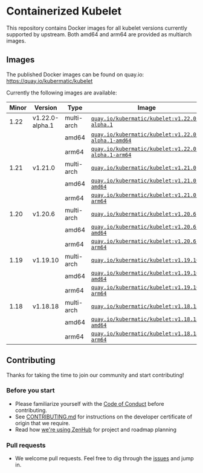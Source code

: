 # Containerized Kubelet

This repository contains Docker images for all kubelet versions currently supported by upstream.
Both amd64 and arm64 are provided as multiarch images.

## Images

The published Docker images can be found on quay.io: https://quay.io/kubermatic/kubelet

Currently the following images are available:

<!-- versions_start -->
| Minor | Version | Type | Image |
| ----- | ------- | ---- | ----- |
| 1.22 | v1.22.0-alpha.1 | multi-arch | [`quay.io/kubermatic/kubelet:v1.22.0-alpha.1`](https://quay.io/kubermatic/kubelet:v1.22.0-alpha.1) |
| | | amd64 | [`quay.io/kubermatic/kubelet:v1.22.0-alpha.1-amd64`](https://quay.io/kubermatic/kubelet:v1.22.0-alpha.1-amd64) |
| | | arm64 | [`quay.io/kubermatic/kubelet:v1.22.0-alpha.1-arm64`](https://quay.io/kubermatic/kubelet:v1.22.0-alpha.1-arm64) |
| 1.21 | v1.21.0 | multi-arch | [`quay.io/kubermatic/kubelet:v1.21.0`](https://quay.io/kubermatic/kubelet:v1.21.0) |
| | | amd64 | [`quay.io/kubermatic/kubelet:v1.21.0-amd64`](https://quay.io/kubermatic/kubelet:v1.21.0-amd64) |
| | | arm64 | [`quay.io/kubermatic/kubelet:v1.21.0-arm64`](https://quay.io/kubermatic/kubelet:v1.21.0-arm64) |
| 1.20 | v1.20.6 | multi-arch | [`quay.io/kubermatic/kubelet:v1.20.6`](https://quay.io/kubermatic/kubelet:v1.20.6) |
| | | amd64 | [`quay.io/kubermatic/kubelet:v1.20.6-amd64`](https://quay.io/kubermatic/kubelet:v1.20.6-amd64) |
| | | arm64 | [`quay.io/kubermatic/kubelet:v1.20.6-arm64`](https://quay.io/kubermatic/kubelet:v1.20.6-arm64) |
| 1.19 | v1.19.10 | multi-arch | [`quay.io/kubermatic/kubelet:v1.19.10`](https://quay.io/kubermatic/kubelet:v1.19.10) |
| | | amd64 | [`quay.io/kubermatic/kubelet:v1.19.10-amd64`](https://quay.io/kubermatic/kubelet:v1.19.10-amd64) |
| | | arm64 | [`quay.io/kubermatic/kubelet:v1.19.10-arm64`](https://quay.io/kubermatic/kubelet:v1.19.10-arm64) |
| 1.18 | v1.18.18 | multi-arch | [`quay.io/kubermatic/kubelet:v1.18.18`](https://quay.io/kubermatic/kubelet:v1.18.18) |
| | | amd64 | [`quay.io/kubermatic/kubelet:v1.18.18-amd64`](https://quay.io/kubermatic/kubelet:v1.18.18-amd64) |
| | | arm64 | [`quay.io/kubermatic/kubelet:v1.18.18-arm64`](https://quay.io/kubermatic/kubelet:v1.18.18-arm64) |


<!-- versions_end -->

## Contributing

Thanks for taking the time to join our community and start contributing!

### Before you start

* Please familiarize yourself with the [Code of Conduct][3] before contributing.
* See [CONTRIBUTING.md][2] for instructions on the developer certificate of origin that we require.
* Read how [we're using ZenHub][13] for project and roadmap planning

### Pull requests

* We welcome pull requests. Feel free to dig through the [issues][1] and jump in.

[1]: https://github.com/kubermatic/kubelet/issues
[2]: https://github.com/kubermatic/kubelet/blob/master/CONTRIBUTING.md
[3]: https://github.com/kubermatic/kubelet/blob/master/CODE_OF_CONDUCT.md

[11]: https://groups.google.com/forum/#!forum/kubermatic-dev
[12]: https://kubermatic.slack.com/messages/kubelet
[13]: https://github.com/kubermatic/kubelet/blob/master/Zenhub.md
[15]: http://slack.kubermatic.io/
